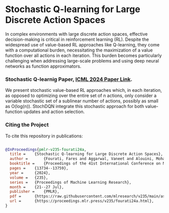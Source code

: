 # Stochastic Q-learning for Large Discrete Action Spaces

In complex environments with large discrete action spaces, effective decision-making is critical in reinforcement learning (RL). Despite the widespread use of value-based RL approaches like Q-learning, they come with a computational burden, necessitating the maximization of a value function over all actions in each iteration. This burden becomes particularly challenging when addressing large-scale problems and using deep neural networks as function approximators. 

### Stochastic Q-learnig Paper, [ICML 2024 Paper Link](https://proceedings.mlr.press/v235/fourati24a.html).

We present stochastic value-based RL approaches which, in each iteration, as opposed to optimizing over the entire set of n actions, only consider a variable stochastic set of a sublinear number of actions, possibly as small as O(log(n)). StochDQN integrate this stochastic approach for both value-function updates and action selection.

### Citing the Project

To cite this repository in publications:

```bibtex

@InProceedings{pmlr-v235-fourati24a,
  title = 	 {Stochastic Q-learning for Large Discrete Action Spaces},
  author =       {Fourati, Fares and Aggarwal, Vaneet and Alouini, Mohamed-Slim},
  booktitle = 	 {Proceedings of the 41st International Conference on Machine Learning},
  pages = 	 {13734--13759},
  year = 	 {2024},
  volume = 	 {235},
  series = 	 {Proceedings of Machine Learning Research},
  month = 	 {21--27 Jul},
  publisher =    {PMLR},
  pdf = 	 {https://raw.githubusercontent.com/mlresearch/v235/main/assets/fourati24a/fourati24a.pdf},
  url = 	 {https://proceedings.mlr.press/v235/fourati24a.html},
}
```

